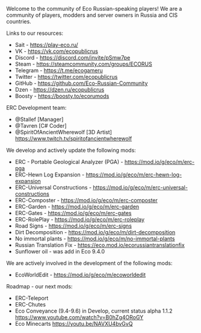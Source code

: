 Welcome to the community of Eco Russian-speaking players!
We are a community of players, modders and server owners in Russia and CIS countries.

Links to our resources:
- Sait - https://play-eco.ru/
- VK - https://vk.com/ecopublicrus
- Discord - https://discord.com/invite/pSmw7pe
- Steam - https://steamcommunity.com/groups/ECORUS
- Telegram - https://t.me/ecogameru
- Twitter - https://twitter.com/ecopublicrus
- GitHub - https://github.com/Eco-Russian-Community
- Dzen - https://dzen.ru/ecopublicrus
- Boosty - https://boosty.to/ecorumods

ERC Development team:
- @Stallef [Manager]
- @Tavren [C# Coder]
- @SpiritOfAncientWherewolf [3D Artist] https://www.twitch.tv/spiritofancientwherewolf

We develop and actively update the following mods:

- ERC - Portable Geological Analyzer (PGA) - https://mod.io/g/eco/m/erc-pga
- ERC-Hewn Log Expansion - https://mod.io/g/eco/m/erc-hewn-log-expansion
- ERC-Universal Constructions - https://mod.io/g/eco/m/erc-universal-constructions
- ERC-Composter - https://mod.io/g/eco/m/erc-composter
- ERC-Garden - https://mod.io/g/eco/m/erc-garden
- ERC-Gates - https://mod.io/g/eco/m/erc-gates
- ERC-RolePlay - https://mod.io/g/eco/m/erc-roleplay
- Road Signs - https://mod.io/g/eco/m/erc-signs
- Dirt Decomposition - https://mod.io/g/eco/m/dirt-decomposition
- No immortal plants - https://mod.io/g/eco/m/no-immortal-plants
- Russian Translation Fix - https://eco.mod.io/ecorussiantranslationfix
- Sunflower oil - was add in Eco 9.4.0

We are actively involved in the development of the following mods:
- EcoWorldEdit - https://mod.io/g/eco/m/ecoworldedit

Roadmap - our next mods:
- ERC-Teleport
- ERC-Chutes
- Eco Conveyance (9.4-9.6) in Develop, current status alpha 1.1.2 https://www.youtube.com/watch?v=B0hZg4ORoGY
- Eco Minecarts https://youtu.be/NAVXU4bvGvQ 
